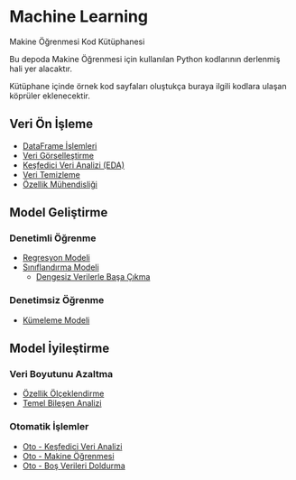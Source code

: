 # Machine Learning

Makine Öğrenmesi Kod Kütüphanesi

Bu depoda Makine Öğrenmesi için kullanılan Python kodlarının derlenmiş hali yer alacaktır.

Kütüphane içinde örnek kod sayfaları oluştukça buraya ilgili kodlara ulaşan köprüler eklenecektir.

## Veri Ön İşleme

- [DataFrame İşlemleri](Data-Preprocessing/01-DataFrame-Operations/DataFrame-Operations.ipynb)
- [Veri Görselleştirme](Data-Preprocessing/02-Data-Visualization/Data-Visualization.ipynb)
- [Keşfedici Veri Analizi (EDA)](Data-Preprocessing/03-Exploratory-Data-Analysis/Exploratory-Data-Analysis.ipynb)
- [Veri Temizleme](Data-Preprocessing/04-Cleaning-Data/Cleaning-Data.ipynb)
- [Özellik Mühendisliği](Data-Preprocessing/05-Feature-Engineering/Feature-Engineering.ipynb)

## Model Geliştirme

### Denetimli Öğrenme

- [Regresyon Modeli](Model-Development/01-Regression/Regression.ipynb)
- [Sınıflandırma Modeli](Model-Development/02-Classification/Classification.ipynb)
    * [Dengesiz Verilerle Başa Çıkma](Model-Development/02-Classification/Imbalanced-Data.ipynb)

### Denetimsiz Öğrenme

- [Kümeleme Modeli](Model-Development/03-Clustering/Clustering.ipynb)

## Model İyileştirme

### Veri Boyutunu Azaltma

- [Özellik Ölçeklendirme](Model-Improvement/01-Scaling/Scaling.ipynb)
- [Temel Bileşen Analizi](Model-Improvement/02-Principal-Component-Analysis/Principal-Component-Analysis.ipynb)

### Otomatik İşlemler

- [Oto - Keşfedici Veri Analizi](Model-Improvement/03-Auto-EDA/Auto-EDA.ipynb)
- [Oto - Makine Öğrenmesi](Model-Improvement/04-Auto-ML/Auto-ML.ipynb)
- [Oto - Boş Verileri Doldurma](Model-Improvement/05-Data-Imputation/Data-Imputation.ipynb)